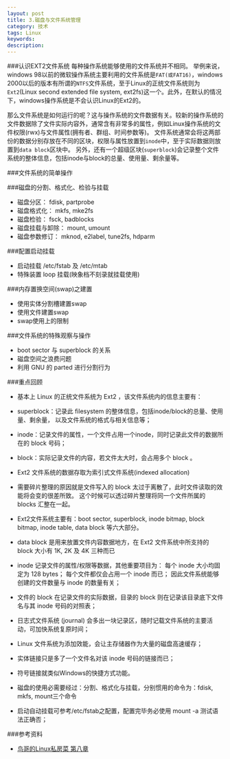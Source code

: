 ```yaml
---
layout: post
title: 3.磁盘与文件系统管理
category: 技术
tags: Linux
keywords: 
description: 
---
```



###认识EXT2文件系统
每种操作系统能够使用的文件系统并不相同。 举例来说，windows 98以前的微软操作系统主要利用的文件系统是`FAT(或FAT16)`，windows 2000以后的版本有所谓的`NTFS`文件系统，至于Linux的正统文件系统则为`Ext2`(Linux second extended file system, ext2fs)这一个。此外，在默认的情况下，windows操作系统是不会认识Linux的Ext2的。

那么文件系统是如何运行的呢？这与操作系统的文件数据有关。较新的操作系统的文件数据除了文件实际内容外，通常含有非常多的属性，例如Linux操作系统的文件权限(rwx)与文件属性(拥有者、群组、时间参数等)。 文件系统通常会将这两部份的数据分别存放在不同的区块，权限与属性放置到`inode`中，至于实际数据则放置到`data block`区块中。 另外，还有一个超级区块(`superblock`)会记录整个文件系统的整体信息，包括inode与block的总量、使用量、剩余量等。

###文件系统的简单操作

###磁盘的分割、格式化、检验与挂载

- 磁盘分区： fdisk, partprobe
- 磁盘格式化： mkfs, mke2fs
- 磁盘检验： fsck, badblocks
- 磁盘挂载与卸除： mount, umount
- 磁盘参数修订： mknod, e2label, tune2fs, hdparm

###配置启动挂载

- 启动挂载 /etc/fstab 及 /etc/mtab
- 特殊装置 loop 挂载(映象档不刻录就挂载使用)

###内存置换空间(swap)之建置

- 使用实体分割槽建置swap
- 使用文件建置swap
- swap使用上的限制

###文件系统的特殊观察与操作

- boot sector 与 superblock 的关系
- 磁盘空间之浪费问题
- 利用 GNU 的 parted 进行分割行为

###重点回顾

- 基本上 Linux 的正统文件系统为 Ext2 ，该文件系统内的信息主要有：

 - superblock：记录此 filesystem 的整体信息，包括inode/block的总量、使用量、剩余量， 以及文件系统的格式与相关信息等；
 - inode：记录文件的属性，一个文件占用一个inode，同时记录此文件的数据所在的 block 号码；
 - block：实际记录文件的内容，若文件太大时，会占用多个 block 。

- Ext2 文件系统的数据存取为索引式文件系统(indexed allocation)
- 需要碎片整理的原因就是文件写入的 block 太过于离散了，此时文件读取的效能将会变的很差所致。 这个时候可以透过碎片整理将同一个文件所属的 blocks 汇整在一起。
- Ext2文件系统主要有：boot sector, superblock, inode bitmap, block bitmap, inode table, data block 等六大部分。
- data block 是用来放置文件内容数据地方，在 Ext2 文件系统中所支持的 block 大小有 1K, 2K 及 4K 三种而已
- inode 记录文件的属性/权限等数据，其他重要项目为： 每个 inode 大小均固定为 128 bytes； 每个文件都仅会占用一个 inode 而已； 因此文件系统能够创建的文件数量与 inode 的数量有关；
- 文件的 block 在记录文件的实际数据，目录的 block 则在记录该目录底下文件名与其 inode 号码的对照表；
- 日志式文件系统 (journal) 会多出一块记录区，随时记载文件系统的主要活动，可加快系统复原时间；
- Linux 文件系统为添加效能，会让主存储器作为大量的磁盘高速缓存；
- 实体链接只是多了一个文件名对该 inode 号码的链接而已；
- 符号链接就类似Windows的快捷方式功能。
- 磁盘的使用必需要经过：分割、格式化与挂载，分别惯用的命令为：fdisk, mkfs, mount三个命令
- 启动自动挂载可参考/etc/fstab之配置，配置完毕务必使用 mount -a 测试语法正确否；

###参考资料
- [鸟哥的Linux私房菜 第八章](http://vbird.dic.ksu.edu.tw/linux_basic/0230filesystem.php#harddisk)
